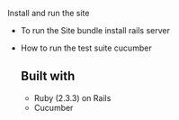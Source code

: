 Install and run the site

* To run the Site
  bundle install
  rails server

* How to run the test suite
  cucumber


  ## Built with
  * Ruby (2.3.3) on Rails
  * Cucumber